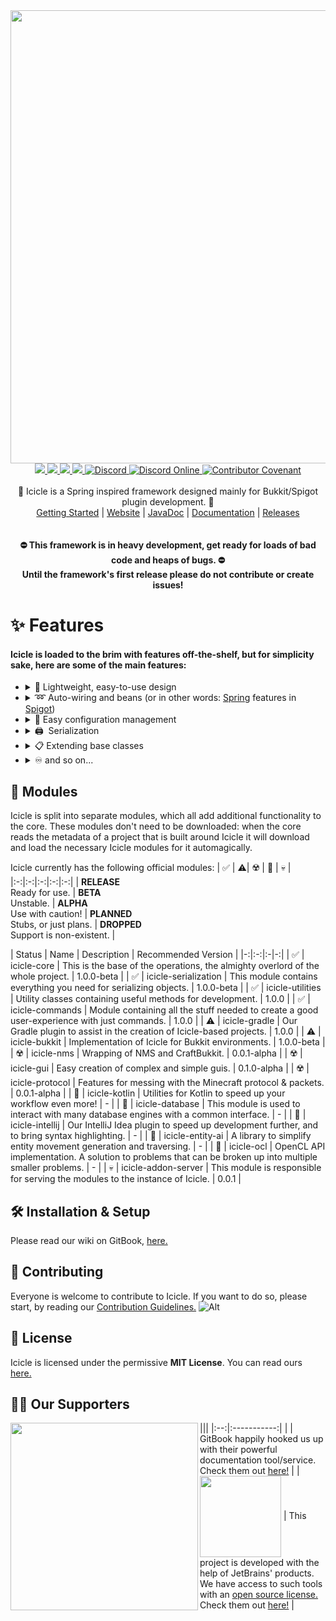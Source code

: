 <div align="center">
  <img src="https://user-images.githubusercontent.com/36101494/111905318-4e8d5e80-8a4b-11eb-8e9c-666b3f3d49a3.png" width="725" />
  <div id="links">
    <a href="https://github.com/IceyLeagons/Icicle/actions/workflows/gradle.yml">
      <img src="https://github.com/IceyLeagons/Icicle/actions/workflows/gradle.yml/badge.svg?branch=master" />
    </a>
    <a href="https://www.codacy.com/gh/IceyLeagons/Icicle/dashboard?utm_source=github.com&amp;utm_medium=referral&amp;utm_content=IceyLeagons/Icicle&amp;utm_campaign=Badge_Grade">
      <img src="https://app.codacy.com/project/badge/Grade/5b12166b807048cebf3dd5e94a45e4e3" />
    </a>
    <a href="https://github.com/IceyLeagons/Icicle/blob/master/LICENSE">
      <img src="https://img.shields.io/github/license/IceyLeagons/Icicle" />
    </a>
    <a href="">
      <img src="https://img.shields.io/badge/Made%20with-%E2%9D%A4-red">
    </a>
    <a href="https://discord.iceyleagons.net/">
      <img alt="Discord" src="https://img.shields.io/badge/discord-IceyLeagons-738bd7.svg?style=square" />
    </a>
    <a href="https://discord.iceyleagons.net/">
      <img alt="Discord Online" src="https://img.shields.io/discord/489789322300620801.svg" />
    </a>
    <a href="https://github.com/IceyLeagons/Icicle/blob/master/CODE_OF_CONDUCT.md">
      <img alt="Contributor Covenant" src="https://img.shields.io/badge/Contributor%20Covenant-2.0-4baaaa.svg" />
    </a>
  </div>
  <br>
  <div id="description">
    🧊 Icicle is a Spring inspired framework designed mainly for Bukkit/Spigot plugin development. 🧊
  </div>
  <div id="links">
    <a href="https://docs.iceyleagons.net/icicle/get-started">Getting Started</a>
    |
    <a href="https://icicle.iceyleagons.net">Website</a>
    |
    <a href="https://https://github.com/IceyLeagons/Icicle/">JavaDoc</a>
    |
    <a href="https://docs.iceyleagons.net/icicle">Documentation</a>
    |
    <a href="https://github.com/IceyLeagons/Icicle/releases">Releases</a> <!-- Yeah clear trace of where the idea came from, shoutout to Reposilite, great software! -->
 </div>
 <br><br>
 <strong>
  ⛔ This framework is in heavy development, get ready for loads of bad code and heaps of bugs. ⛔<br>
   Until the framework's first release please do not contribute or create issues!
 </strong>
</div>

# ✨ Features

#### Icicle is loaded to the brim with features off-the-shelf, but for simplicity sake, here are some of the main features:

- <details><summary>💨 Lightweight,  easy-to-use design</summary><br>Icicle was designed to be as easy to use as possible, meanwhile maintaining the least amount of code needed to be written. Exactly because of this, we have implemented an "annotation-first" style into Icicle to minimize on the number of lines needed to be written by the end-users, the developers. There ARE exceptions to this, especially when annotations don't suit a task, for instance calculations, or accessing somethings properties. In those instances, we use "normal object-style."</details>
- <details><summary>➿ Auto-wiring and beans (or in other words: <a href="https://spring.io/">Spring</a> features in <a href="https://www.spigotmc.org/">Spigot</a>)</summary><br>Resolving one of the quirks of object-oriented programming languages, with yet another quirk of its own. Auto-wiring makes sure there is ONLY one instance of a given class, and that every class has access to it. No more bulky constructors and long argument lines.</details>
- <details><summary>📖 Easy configuration management</summary><br>Write configurations in a single class with a few annotations that have self-describing names. Currently only YAML is supported, but a rewrite of the configuration system is imminent and as such, will include support for most formats that make sense to be included. Few key features that make it worthwhile include, but are not limited to:<br>&nbsp;&nbsp;&nbsp;&nbsp;💬 Comments!<br>&nbsp;&nbsp;&nbsp;&nbsp;🛸 Object conversion out-of-the-box!</details>
- <details><summary>🖨 &nbsp;Serialization</summary><br>Instead of spending development time on saving the structure of an important class, and then loading it back in, you can instead focus on the logic of your project. Built on speed and size, rather than format support, our serialization module is extremely agile. Serialization handles most of the formats needed for a normal Minecraft developer, and probably some more on top of that. It is by no means a perfect module, though it should work in most, if not all cases.</summary>
- <details><summary>📋 Extending base classes</summary><br>Reflections are good'n'all, but then again, wouldn't it be reaaaal good, if you could just edit parts of the source code? Icicle has many ways of doing such things, and as such should be a good starting point for those looking to fiddle with the source.</summary>
- <details><summary>♾️ and so on...</summary><br>Many more are features yet to be explored, yet alone listed, so I'd advise you check out what we have at our repertoire!<br>Anything missing? Create an issue, or contribute.</summary>

## 🚀 Modules

Icicle is split into separate modules, which all add additional functionality to the core. These modules don't need to
be downloaded: when the core reads the metadata of a project that is built around Icicle it will download and load the
necessary Icicle modules for it automagically.

Icicle currently has the following official modules:
| ✅ | ⚠️| ☢️ | 📝 | 💀 | |:-:|:-:|:-:|:-:|:-:| | **RELEASE**<br>Ready for use. | **BETA**<br>Unstable. | **ALPHA**<br>
Use with caution! | **PLANNED**<br>Stubs, or just plans. | **DROPPED**<br>Support is non-existent. |

| Status | Name | Description | Recommended Version | |-:|:-:|:-|-:| | ✅ | icicle-core | This is the base of the
operations, the almighty overlord of the whole project. | 1.0.0-beta | | ✅ | icicle-serialization | This module contains
everything you need for serializing objects. | 1.0.0-beta | | ✅ | icicle-utilities | Utility classes containing useful
methods for development. | 1.0.0 | | ✅ | icicle-commands | Module containing all the stuff needed to create a good
user-experience with just commands. | 1.0.0 | | ⚠️ | icicle-gradle | Our Gradle plugin to assist in the creation of
Icicle-based projects. | 1.0.0 | | ⚠️ | icicle-bukkit | Implementation of Icicle for Bukkit environments. | 1.0.0-beta |
| ☢️ | icicle-nms | Wrapping of NMS and CraftBukkit. | 0.0.1-alpha | | ☢️ | icicle-gui | Easy creation of complex and
simple guis. | 0.1.0-alpha | | ☢️ | icicle-protocol | Features for messing with the Minecraft protocol & packets. |
0.0.1-alpha | | 📝 | icicle-kotlin | Utilities for Kotlin to speed up your workflow even more! | - | | 📝 |
icicle-database | This module is used to interact with many database engines with a common interface. | - | | 📝 |
icicle-intellij | Our IntelliJ Idea plugin to speed up development further, and to bring syntax highlighting. | - | | 📝
| icicle-entity-ai | A library to simplify entity movement generation and traversing. | - | | 📝 | icicle-ocl | OpenCL
API implementation. A solution to problems that can be broken up into multiple smaller problems. | - | | 💀 |
icicle-addon-server | This module is responsible for serving the modules to the instance of Icicle. | 0.0.1 |

## 🛠️ Installation & Setup

Please read our wiki on GitBook, [here.][docs]

## 🎁 Contributing

Everyone is welcome to contribute to Icicle. If you want to do so, please start, by reading
our [Contribution Guidelines.][contributing]
![Alt](https://repobeats.axiom.co/api/embed/b9ee7f8c42f8ce9f0a34070044ea739e23bfe662.svg "Repobeats analytics image")

## 🧾 License

Icicle is licensed under the permissive **MIT License**. You can read ours [here.][license]

## 🤝🏼 Our Supporters

||| |:--:|:-----------:|
| <img src="https://user-images.githubusercontent.com/36101494/110477295-47795e80-80e3-11eb-9c3e-bf57776e3680.png" width="300" align="left">
| GitBook happily hooked us up with their powerful documentation tool/service.<br>Check them out [here!][gitbook] |
| <img src="https://user-images.githubusercontent.com/36101494/110478780-fd917800-80e4-11eb-9358-fcc8de4baa99.png" align="center" width="130">
| This project is developed with the help of JetBrains' products. We have access to such tools with
an [open source license.][jetbrains license]<br>Check them out [here!][jetbrains] |

[contributing]:https://github.com/IceyLeagons/Icicle/blob/master/CONTRIBUTING.md

[docs]:https://docs.iceyleagons.net/icicle/

[license]:https://github.com/IceyLeagons/Icicle/blob/master/LICENSE

[gitbook]:https://www.gitbook.com/?utm_source=content&utm_medium=trademark&utm_campaign=iceyleagons

[jetbrains]:https://jb.gg/OpenSource

[jetbrains license]:https://www.jetbrains.com/community/opensource